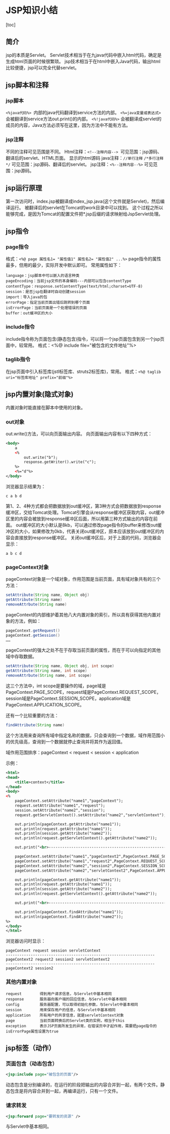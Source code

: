 # JSP知识小结

[toc]

## 简介
jsp的本质是Servlet。
Servlet技术相当于在九java代码中嵌入html代码，确定是生成html页面的时候很繁琐。
jsp技术相当于在html中嵌入Java代码，输出html比较便捷，jsp可以完全代替servlet。

## jsp脚本和注释
### jsp脚本
`<%java代码%> `内部的java代码翻译到service方法的内部。
`<%=java变量或表达式>` 会被翻译到service方法out.print()的内部。
`<%!java代码%>` 会被翻译成servlet的成员的内容，Java方法必须写在这里，因为方法中不能有方法。
### jsp注释
不同的注释可见范围是不同。
Html注释：`<!--注释内容--> `可见范围：jsp源码、翻译后的servlet、HTML页面。                                                显示的html源码
java注释：`//单行注释`  `/*多行注释*/` 可见范围：jsp源码、翻译后的servlet。
jsp注释：`<%--注释内容--%>` 可见范围：jsp源码。

## jsp运行原理
第一次访问时，index.jsp被翻译成index_jsp.java(这个文件就是Servlet)，然后编译运行。
被翻译后的servlet在Tomcat的work目录中可以找到。
这个过程之所以能够完成，是因为Tomcat的配置文件把*.jsp后缀的请求映射给JspServlet处理。

## jsp指令
### page指令
格式：`<%@ page 属性名1= "属性值1" 属性名2= "属性值2" ...%>`
page指令的属性最多，但用的最少，实际开发中默认即可。
常用属性如下：

	language：jsp脚本中可以嵌入的语言种类
	pageEncoding：当前jsp文件的本身编码---内部可以包含contentType
	contentType：response.setContentType(text/html;charset=UTF-8)
	session：是否jsp在翻译时自动创建session
	import：导入java的包
	errorPage：指定当前页面出错后跳转到哪个页面
	isErrorPage：当前页面是一个处理错误的页面
	buffer：out缓冲区的大小
### include指令
include指令称为页面包含(静态包含)指令，可以将一个jsp页面包含到另一个jsp页面中，较常用。
格式：<%@ include file="被包含的文件地址"%>
### taglib指令
在jsp页面中引入标签库(jstl标签库、struts2标签库)，常用。
格式：`<%@ taglib uri="标签库地址" prefix="前缀"%>`
	
## jsp内置对象(隐式对象)
内置对象时能直接在脚本中使用的对象。
### out对象
out.write()方法，可以向页面输出内容。
向页面输出内容有以下四种方式：
```xml
<body>
	a
	<%
		out.write("b");
		response.getWriter().write("c");
	%>
	<%="d"%>
</body>
```
浏览器显示结果为：
```
c a b d
```
第1、2、4种方式都会把数据放到out缓冲区，第3种方式会把数据放到response缓冲区，交给Tomcat处理。Tomcat引擎会从response缓冲区获取内容，out缓冲区里的内容会被放到response缓冲区后面，所以用第三种方式输出的内容在前面。
out缓冲区的大小默认是8kb，可以通过修改page指令的buffer来修改out缓冲区的大小，如果修改为0kb，代表关闭out缓冲区，原本应该放到out缓冲区的内容会直接放到response缓冲区。
关闭out缓冲区后，对于上面的代码，浏览器会显示：

```
a b c d
```

### pageContext对象
pageContext对象是一个域对象，作用范围是当前页面，具有域对象共有的三个方法：

```java
setAttribute(String name, Object obj)
getAttribute(String name)
removeAttrbute(String name)
```

pageContext的内部维护着其他八大内置对象的索引，所以具有获得其他内置对象的方法，例如：

```java
pageContext.getRequest()
pageContext.getSession()
……
```
pageContext的强大之处不在于存取当前页面的属性，而在于可以向指定的其他域中存取数据。

```java
setAttribute(String name, Object obj, int scope)
getAttribute(String name, int scope)
removeAttrbute(String name, int scope)
```
这三个方法中，int scope是要操作的域，page域是PageContext.PAGE_SCOPE，request域是PageContext.REQUEST_SCOPE，session域是PageContext.SESSION_SCOPE，application域是PageContext.APPLICATION_SCOPE。

还有一个比较重要的方法：

```java
findAttribute(String name)
```
这个方法用来查询所有域中指定名称的数据，只会查询到一个数据，域作用范围小的优先级高，查询到一个数据就停止查询并将其作为返回值。

域作用范围排序：pageContext < request < session < application

示例：
```xml
<html>
<head>
	<title>context</title>
</head>
<body>
<%
	pageContext.setAttribute("name1","pageContext");
	request.setAttribute("name1","request");
	session.setAttribute("name2","session");
	request.getServletContext().setAttribute("name2","servletContext");

	out.println(pageContext.getAttribute("name1"));
	out.println(request.getAttribute("name1"));
	out.println(session.getAttribute("name2"));
	out.println(request.getServletContext().getAttribute("name2"));

	out.print("<br>------------------------------------------------------------------<br>");

	pageContext.setAttribute("name1","pageContext2",PageContext.PAGE_SCOPE);
	pageContext.setAttribute("name1","request2",PageContext.REQUEST_SCOPE);
	pageContext.setAttribute("name2","session2",PageContext.SESSION_SCOPE);
	pageContext.setAttribute("name2","servletContext2",PageContext.APPLICATION_SCOPE);

	out.println(pageContext.getAttribute("name1"));
	out.println(request.getAttribute("name1"));
	out.println(session.getAttribute("name2"));
	out.println(request.getServletContext().getAttribute("name2"));

	out.print("<br>------------------------------------------------------------------<br>");

	out.println(pageContext.findAttribute("name1"));
	out.println(pageContext.findAttribute("name2"));
%>
</body>
</html>
```
浏览器访问时显示：
```
pageContext request session servletContext 
------------------------------------------------------------------
pageContext2 request2 session2 servletContext2 
------------------------------------------------------------------
pageContext2 session2
```

### 其他内置对象
	request		   得到用户请求信息，与Servlet中基本相同
	response	   服务器向客户端的回应信息，与Servlet中基本相同
	config		   服务器配置，可以取得初始化参数，与Servlet中基本相同
	session		   用来保存用户的信息，与Servlet中基本相同
	application	   所有用户的共享信息，就是servletContext对象
	page	       当前页面转换后的Servlet类的实例，相当于this
	exception	   表示JSP页面所发生的异常，在错误页中才起作用，需要把page指令的isErrorPage属性设置为true

## jsp标签（动作）
### 页面包含（动态包含）
```xml
<jsp:include page="被包含的页面"/>
```
动态包含是分别编译的，在运行的阶段把输出的内容合并到一起，有两个文件。静态包含是将内容合并到一起，再编译运行，只有一个文件。
### 请求转发
```xml
<jsp:forward page="要转发的资源" />
```
与Servlet中基本相同。


​	
​	







